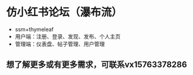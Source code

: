 # 仿小红书论坛（瀑布流）
- ssm+thymeleaf
- 用户端：注册、登录、发现、发布、个人主页
- 管理端：仪表盘、帖子管理、用户管理
## 想了解更多或有更多需求，可联系vx15763378286
